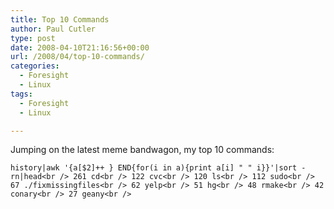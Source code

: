 ```yaml
---
title: Top 10 Commands
author: Paul Cutler
type: post
date: 2008-04-10T21:16:56+00:00
url: /2008/04/top-10-commands/
categories:
  - Foresight
  - Linux
tags:
  - Foresight
  - Linux

---
```

Jumping on the latest meme bandwagon, my top 10 commands:

 `history|awk '{a[$2]++ } END{for(i in a){print a[i] " " i}}'|sort -rn|head<br />
261 cd<br />
122 cvc<br />
120 ls<br />
112 sudo<br />
67 ./fixmissingfiles<br />
62 yelp<br />
51 hg<br />
48 rmake<br />
42 conary<br />
27 geany<br />
`